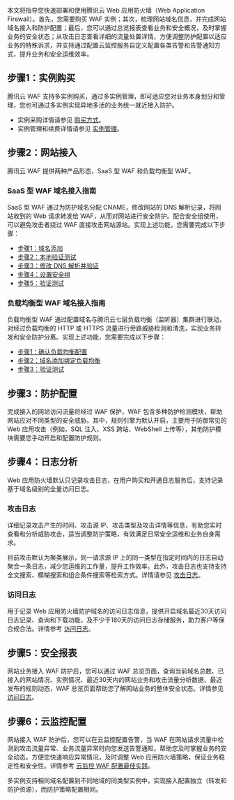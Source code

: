 本文将指导您快速部署和使用腾讯云 Web 应用防火墙（Web Application Firewall）。首先，您需要购买 WAF 实例；其次，梳理网站域名信息，并完成网站域名接入和防护配置；最后，您可以通过总览报表查看业务和安全概况，及时掌握业务的安全状态；从攻击日志查看详细的流量处置详情，方便调整防护配置以适应业务的特殊诉求，并支持通过配置云监控服务自定义配置各类告警和告警通知方式，提升业务和安全运维效率。

## 步骤1：实例购买 
腾讯云 WAF 支持多实例购买，通过多实例管理，即可适应您对业务本身划分和管理，您也可通过多实例实现异地多活的业务统一就近接入防护。
- 实例采购详情请参见 [购买方式](https://cloud.tencent.com/document/product/627/47429)。
- 实例管理和续费详情请参见 [实例管理](https://cloud.tencent.com/document/product/627/53627)。

## 步骤2：网站接入 
腾讯云 WAF 提供两种产品形态，SaaS 型 WAF 和负载均衡型 WAF。

### SaaS 型 WAF 域名接入指南
SaaS 型 WAF 通过为防护域名分配 CNAME，修改网站的 DNS 解析记录，将网站收到的 Web 请求转发给 WAF，从而对网站进行安全防护。配合安全组使用，可以避免攻击者绕过 WAF 直接攻击网站源站。实现上述功能，您需要完成以下步骤：
- [步骤1：域名添加](https://cloud.tencent.com/document/product/627/18631)
- [步骤2：本地验证测试](https://cloud.tencent.com/document/product/627/18632)
- [步骤3：修改 DNS 解析并验证](https://cloud.tencent.com/document/product/627/18633)
- [步骤4：设置安全组](https://cloud.tencent.com/document/product/627/18634)
- [步骤5：验证测试](https://cloud.tencent.com/document/product/627/60765)



### 负载均衡型 WAF 域名接入指南
负载均衡型 WAF 通过配置域名与腾讯云七层负载均衡（监听器）集群进行联动，对经过负载均衡的 HTTP 或 HTTPS 流量进行旁路威胁检测和清洗，实现业务转发和安全防护分离。实现上述功能，您需要完成以下步骤：
- [步骤1：确认负载均衡配置](https://cloud.tencent.com/document/product/627/40765)
- [步骤2：域名添加绑定负载均衡](https://cloud.tencent.com/document/product/627/40766)
- [步骤3：验证测试](https://cloud.tencent.com/document/product/627/40767)

## 步骤3：防护配置 
完成接入的网站访问流量将经过 WAF 保护，WAF 包含多种防护检测模块，帮助网站应对不同类型的安全威胁。其中，规则引擎为默认开启，主要用于防御常见的 Web 应用攻击（例如，SQL 注入、XSS 跨站、WebShell 上传等），其他防护模块需要您手动开启和配置防护规则。


## 步骤4：日志分析
Web 应用防火墙默认只记录攻击日志，在用户购买和开通日志服务后，支持记录基于域名级别的全量访问日志。

### 攻击日志
详细记录攻击产生的时间、攻击源 IP、攻击类型及攻击详情等信息，有助您实时查看和分析威胁攻击，适当调整防护策略，有效满足日常安全运维和业务自身需求。

目前攻击默认为聚类展示，同一请求源 IP 上的同一类型在指定时间内的日志自动聚合一条日志，减少您运维的工作量，提升工作效率。此外，攻击日志也支持支持全文搜索、模糊搜索和组合条件搜索等检索方式。详情请参见 [攻击日志](https://cloud.tencent.com/document/product/627/50995)。

### 访问日志
用于记录 Web 应用防火墙防护域名的访问日志信息，提供开启域名最近30天访问日志记录、查询和下载功能，及不少于180天的访问日志存储服务，助力客户等保合规合法。详情参考 [访问日志](https://cloud.tencent.com/document/product/627/60792)。

## 步骤5：安全报表
网站业务接入 WAF 防护后，您可以通过 WAF 总览页面，查询当前域名总数、已接入的网站情况、实例情况、最近30天内的网站业务和攻击流量分析数据、最近发布的规则动态，WAF 总览页面帮助您了解网站业务的整体安全状态。详情参见 [访问日志](https://cloud.tencent.com/document/product/627/60792)。

## 步骤6：云监控配置
网站接入 WAF 防护后，您可以在云监控配置告警，当 WAF 在网站请求流量中检测到攻击流量异常、业务流量异常时向您发送告警通知，帮助您及时掌握业务的安全动态。方便您快速响应异常情况，及时调整 Web 应用防火墙策略，保证业务稳定性和安全性。详情参考 [云监控 WAF 配置最佳实践](https://cloud.tencent.com/document/product/627/60502)。

多实例支持相同域名配置到不同地域的同类型实例中，实现接入配置独立（转发和防护资源），而防护策略配置相同。

